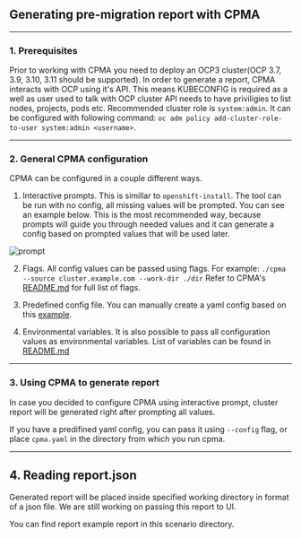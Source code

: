 ## Generating pre-migration report with CPMA

---

### 1. Prerequisites

Prior to working with CPMA you need to deploy an OCP3 cluster(OCP 3.7, 3.9, 3.10, 3.11 should be supported).
In order to generate a report, CPMA interacts with OCP using it's API. This means KUBECONFIG is required as a well as user used to talk with OCP cluster API needs to have priviligies to list nodes, projects, pods etc. Recommended cluster role is `system:admin`. It can be configured with following command: `oc adm policy add-cluster-role-to-user system:admin <username>`.

---

### 2. General CPMA configuration

CPMA can be configured in a couple different ways.

1. Interactive prompts. This is simillar to `openshift-install`. The tool can be run with no config, all missing values will be prompted. You can see an example below. This is the most recommended way, because prompts will guide you through needed values and it can generate a config based on prompted values that will be used later.

![prompt](https://user-images.githubusercontent.com/20123872/60581251-c0f57100-9d86-11e9-9ab3-7681b840731a.gif)


2. Flags. All config values can be passed using flags. For example: `./cpma --source cluster.example.com --work-dir ./dir` Refer to CPMA's [README.md](https://github.com/fusor/cpma#usage) for full list of flags.

3. Predefined config file. You can manually create a yaml config based on this [example](https://github.com/fusor/cpma/blob/master/examples/cpma-config.example.yaml).

4. Environmental variables. It is also possible to pass all configuration values as environmental variables. List of variables can be found in [README.md](https://github.com/fusor/cpma#e2e-tests)

---

### 3. Using CPMA to generate report

In case you decided to configure CPMA using interactive prompt, cluster report will be generated right after prompting all values.

If you have a predifined yaml config, you can pass it using `--config` flag, or place `cpma.yaml` in the directory from which you run cpma.

---

## 4. Reading report.json

Generated report will be placed inside specified working directory in format of a json file. We are still working on passing this report to UI.

You can find report example report in this scenario directory.